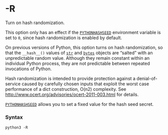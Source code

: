 # -R

Turn on hash randomization.

This option only has an effect if the [`PYTHONHASHSEED`](/cli/Environment/PYTHONHASHSEED.md) environment variable is set to `0`, since hash randomization is enabled by default.

On previous versions of Python, this option turns on hash randomization, so that the `__hash__()` values of [`str`](/built-in-types/str/) and [`bytes`](/built-in-types/bytes/) objects are “salted” with an unpredictable random value. Although they remain constant within an individual Python process, they are not predictable between repeated invocations of Python.

Hash randomization is intended to provide protection against a denial-of-service caused by carefully chosen inputs that exploit the worst case performance of a dict construction, O(n2) complexity. See http://www.ocert.org/advisories/ocert-2011-003.html for details.

[`PYTHONHASHSEED`](/cli/Environment/PYTHONHASHSEED.md) allows you to set a fixed value for the hash seed secret.

### Syntax

```shell
python3 -R
```